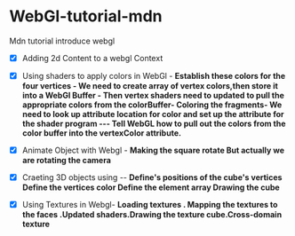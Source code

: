 # WebGl-tutorial-mdn
Mdn tutorial introduce webgl
- [x] Adding 2d Content to a webgl Context
- [x] Using shaders to apply colors in WebGl
       - **Establish these colors for the four vertices  -  We need to create array of vertex colors,then store it into a WebGl Buffer - Then vertex shaders need to updated to pull the appropriate colors from the colorBuffer- Coloring the fragments- We need to look up attribute location for color and set up the attribute for the shader program --- Tell WebGL how to pull out the colors from the color buffer
into the vertexColor attribute.**
- [x] Animate Object with Webgl - **Making the square rotate But actually we are rotating the camera**
- [x] Craeting 3D objects using -- **Define's positions of the  cube's vertices  Define the vertices color  Define the element array  Drawing the cube**
- [x] Using Textures in Webgl- **Loading textures . Mapping the textures to the faces .Updated shaders.Drawing the texture cube.Cross-domain texture**
      
